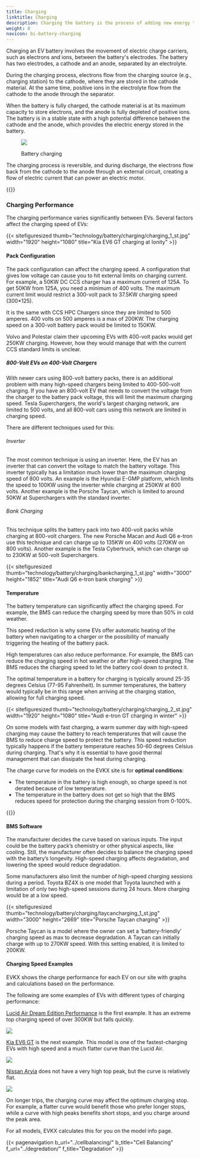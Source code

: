 ```yaml
---
title: Charging
linktitle: Charging
description: Charging the battery is the process of adding new energy to the battery.
weight: 8
navicon: bi-battery-charging
---
```

<!-- markdownlint-disable MD033 -->
Charging an EV battery involves the movement of electric charge carriers, such as electrons and ions, between the battery's electrodes. The battery has two electrodes, a cathode and an anode, separated by an electrolyte.

During the charging process, electrons flow from the charging source (e.g., charging station) to the cathode, where they are stored in the cathode material. At the same time, positive ions in the electrolyte flow from the cathode to the anode through the separator.

When the battery is fully charged, the cathode material is at its maximum capacity to store electrons, and the anode is fully depleted of positive ions. The battery is in a stable state with a high potential difference between the cathode and the anode, which provides the electric energy stored in the battery.

<figure>
<img src="batteryconceptcharging.drawio.svg" class="img-fluid mx-auto d-block">
<figcaption>
    <p class="lead text-center fw-semibold">
        Battery charging
    </p>
</figcaption>
</figure>

The charging process is reversible, and during discharge, the electrons flow back from the cathode to the anode through an external circuit, creating a flow of electric current that can power an electric motor.

{{<evkxdisplayaddarticle />}}

### Charging Performance

The charging performance varies significantly between EVs. Several factors affect the charging speed of EVs:

{{< sitefiguresized thumb="technology/battery/charging/charging_1_st.jpg" width="1920" height="1080" title="Kia EV6 GT charging at Ionity" >}}

#### Pack Configuration

The pack configuration can affect the charging speed. A configuration that gives low voltage can cause you to hit external limits on charging current. For example, a 50KW DC CCS charger has a maximum current of 125A. To get 50KW from 125A, you need a minimum of 400 volts. The maximum current limit would restrict a 300-volt pack to 37.5KW charging speed (300*125).

It is the same with CCS HPC Chargers since they are limited to 500 amperes. 400 volts on 500 amperes is a max of 200KW. The charging speed on a 300-volt battery pack would be limited to 150KW.

Volvo and Polestar claim their upcoming EVs with 400-volt packs would get 250KW charging. However, how they would manage that with the current CCS standard limits is unclear.

##### 800-Volt EVs on 400-Volt Chargers

With newer cars using 800-volt battery packs, there is an additional problem with many high-speed chargers being limited to 400-500-volt charging. If you have an 800-volt EV that needs to convert the voltage from the charger to the battery pack voltage, this will limit the maximum charging speed. Tesla Superchargers, the world's largest charging network, are limited to 500 volts, and all 800-volt cars using this network are limited in charging speed.

There are different techniques used for this:

###### Inverter

The most common technique is using an inverter. Here, the EV has an inverter that can convert the voltage to match the battery voltage. This inverter typically has a limitation much lower than the maximum charging speed of 800 volts. An example is the Hyundai E-GMP platform, which limits the speed to 100KW using the inverter while charging at 250KW at 800 volts. Another example is the Porsche Taycan, which is limited to around 50KW at Superchargers with the standard inverter.

###### Bank Charging

This technique splits the battery pack into two 400-volt packs while charging at 800-volt chargers. The new Porsche Macan and Audi Q6 e-tron use this technique and can charge up to 135KW on 400 volts (270KW on 800 volts). Another example is the Tesla Cybertruck, which can charge up to 230KW at 500-volt Superchargers.

{{< sitefiguresized thumb="technology/battery/charging/bankcharging_1_st.jpg" width="3000" height="1852" title="Audi Q6 e-tron bank charging" >}}

#### Temperature

The battery temperature can significantly affect the charging speed. For example, the BMS can reduce the charging speed by more than 50% in cold weather.

This speed reduction is why some EVs offer automatic heating of the battery when navigating to a charger or the possibility of manually triggering the heating of the battery pack.

High temperatures can also reduce performance. For example, the BMS can reduce the charging speed in hot weather or after high-speed charging. The BMS reduces the charging speed to let the battery cool down to protect it.

The optimal temperature in a battery for charging is typically around 25-35 degrees Celsius (77-95 Fahrenheit). In summer temperatures, the battery would typically be in this range when arriving at the charging station, allowing for full charging speed.

{{< sitefiguresized thumb="technology/battery/charging/charging_2_st.jpg" width="1920" height="1080" title="Audi e-tron GT charging in winter" >}}

On some models with fast charging, a warm summer day with high-speed charging may cause the battery to reach temperatures that will cause the BMS to reduce charge speed to protect the battery. This speed reduction typically happens if the battery temperature reaches 50-60 degrees Celsius during charging. That's why it is essential to have good thermal management that can dissipate the heat during charging.

The charge curve for models on the EVKX site is for **optimal conditions**:

- The temperature in the battery is high enough, so charge speed is not derated because of low temperature.
- The temperature in the battery does not get so high that the BMS reduces speed for protection during the charging session from 0-100%.

{{<evkxdisplayaddarticle />}}

#### BMS Software

The manufacturer decides the curve based on various inputs. The input could be the battery pack’s chemistry or other physical aspects, like cooling. Still, the manufacturer often decides to balance the charging speed with the battery’s longevity. High-speed charging affects degradation, and lowering the speed would reduce degradation.

Some manufacturers also limit the number of high-speed charging sessions during a period. Toyota BZ4X is one model that Toyota launched with a limitation of only two high-speed sessions during 24 hours. More charging would be at a low speed.

{{< sitefiguresized thumb="technology/battery/charging/taycancharging_1_st.jpg" width="3000" height="2669" title="Porsche Taycan charging" >}}

Porsche Taycan is a model where the owner can set a ‘battery-friendly’ charging speed as max to decrease degradation. A Taycan can initially charge with up to 270KW speed. With this setting enabled, it is limited to 200KW.

#### Charging Speed Examples

EVKX shows the charge performance for each EV on our site with graphs and calculations based on the performance.

The following are some examples of EVs with different types of charging performance:

[Lucid Air Dream Edition Performance](/models/lucid/air/air_dream_edition_performance/chargingcurve/) is the first example. It has an extreme top charging speed of over 300KW but falls quickly.

<img src="/images/models/lucid/air/air_dream_edition_performance/chargingcurve.svg" class="img-fluid">

[Kia EV6 GT](/models/kia/ev6/ev6_gt/chargingcurve/) is the next example. This model is one of the fastest-charging EVs with high speed and a much flatter curve than the Lucid Air.

<img src="/images/models/kia/ev6/ev6_gt/chargingcurve.svg" class="img-fluid">

[Nissan Aryia](/models/nissan/ariya/ariya_87kwh_e-4orce/chargingcurve/) does not have a very high top peak, but the curve is relatively flat.

<img src="/images/models/nissan/ariya/ariya_87kwh_e-4orce/chargingcurve.svg" class="img-fluid">

On longer trips, the charging curve may affect the optimum charging stop. For example, a flatter curve would benefit those who prefer longer stops, while a curve with high peaks benefits short stops, and you charge around the peak area.

For all models, EVKX calculates this for you on the model info page.

{{< pagenavigation b_url="../cellbalancing/" b_title="Cell Balancing" f_url="../degredation/" f_title="Degradation" >}}
